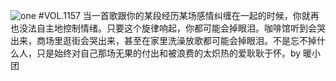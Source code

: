![one](http://image.wufazhuce.com/FukOi7LNr0Fnq6PZw9uYiyu3xRVP)
#VOL.1157
当一首歌跟你的某段经历某场感情纠缠在一起的时候，你就再也没法自主地控制情绪。只要这个旋律响起，你都可能会掉眼泪。咖啡馆听到会哭出来，商场里逛街会哭出来，甚至在家里洗澡放歌都可能会掉眼泪。不是忘不掉什么人，只是始终对自己那场无果的付出和被浪费的太炽热的爱耿耿于怀。by 暖小团